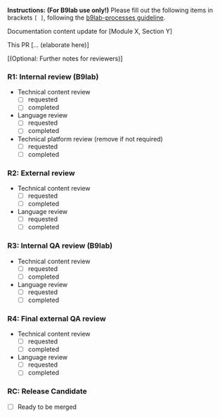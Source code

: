 **Instructions: (For B9lab use only!)** Please fill out the following items in brackets `[ ]`, following the [b9lab-processes guideline](/docs/b9lab-processes.md).

Documentation content update for [Module X, Section Y]

This PR [... (elaborate here)]

[(Optional: Further notes for reviewers)]


### R1: Internal review (B9lab)

- Technical content review
  - [ ] requested
  - [ ] completed
- Language review
  - [ ] requested
  - [ ] completed
- Technical platform review (remove if not required)
  - [ ] requested
  - [ ] completed

### R2: External review

- Technical content review
  - [ ] requested
  - [ ] completed
- Language review
  - [ ] requested
  - [ ] completed

### R3: Internal QA review (B9lab)

- Technical content review
  - [ ] requested
  - [ ] completed
- Language review
  - [ ] requested
  - [ ] completed

### R4: Final external QA review

- Technical content review
  - [ ] requested
  - [ ] completed
- Language review
  - [ ] requested
  - [ ] completed

### RC: Release Candidate

- [ ] Ready to be merged


